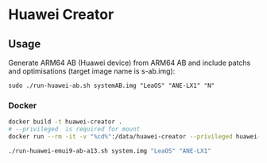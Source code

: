 # Huawei Creator

## Usage

Generate ARM64 AB (Huawei device) from ARM64 AB and include patchs and optimisations (target image name is s-ab.img):

    sudo ./run-huawei-ab.sh systemAB.img "LeaOS" "ANE-LX1" "N"

### Docker

```bash
docker build -t huawei-creator .
# --privileged  is required for mount
docker run --rm -it -v "%cd%":/data/huawei-creator --privileged huawei-creator

./run-huawei-emui9-ab-a13.sh system.img "LeaOS" "ANE-LX1"
```
